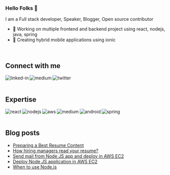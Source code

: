 ### Hello Folks 👋
I am a Full stack developer, Speaker, Blogger, Open source contributor

- 🔭 Working on multiple frontend and backend project using react, nodejs, java, spring
- 🌱 Creating hybrid mobile applications using ionic
<br>

## Connect with me

[<img align="left" alt="linked-in" src="https://img.shields.io/badge/linkedin-%230077B5.svg?&style=for-the-badge&logo=linkedin&logoColor=white" />](https://www.linkedin.com/in/senthilk979/)
[<img align="left" alt="medium" src="https://img.shields.io/badge/medium-%2312100E.svg?&style=for-the-badge&logo=medium&logoColor=white" />](https://senthilk979.medium.com/)
[<img align="left" alt="twitter" src="https://img.shields.io/badge/twitter-%231DA1F2.svg?&style=for-the-badge&logo=twitter&logoColor=white" />](https://twitter.com/senthilk979)


<br>
<br>

## Expertise
<img align="left" alt="react" src="https://img.shields.io/badge/react%20-%2320232a.svg?&style=for-the-badge&logo=react&logoColor=%2361DAFB" />
<img align="left" alt="nodejs" src="https://img.shields.io/badge/node.js%20-%2343853D.svg?&style=for-the-badge&logo=node.js&logoColor=white" />
<img align="left" alt="aws" src="https://img.shields.io/badge/Amazon%20AWS-%23232F3E?logo=amazon-aws&logoColor=white&style=for-the-badge" />
<img align="left" alt="medium" src="https://img.shields.io/badge/postgres-%23316192.svg?&style=for-the-badge&logo=postgresql&logoColor=white" />
<img align="left" alt="android" src="https://img.shields.io/badge/Android-3DDC84?logo=android&logoColor=white&style=for-the-badge" />
<img align="left" alt="spring" src="https://img.shields.io/badge/spring%20-%236DB33F.svg?&style=for-the-badge&logo=spring&logoColor=white" />

<br>
<br>


## Blog posts
<!-- BLOG-POST-LIST:START -->
- [Preparing a Best Resume Content](https://senthilk979.medium.com/preparing-a-best-resume-content-9f827b380dd8?source=rss-b19f3c2484a0------2)
- [How hiring managers read your resume?](https://senthilk979.medium.com/how-hiring-managers-read-your-resume-b9fd1b1ce520?source=rss-b19f3c2484a0------2)
- [Send mail from Node JS app and deploy in AWS EC2](https://senthilk979.medium.com/send-mail-from-node-js-app-and-deploy-in-aws-ec2-db006be86a85?source=rss-b19f3c2484a0------2)
- [Deploy Node JS application in AWS EC2](https://senthilk979.medium.com/deploy-node-js-application-in-aws-ec2-423bad14aba8?source=rss-b19f3c2484a0------2)
- [When to use Node.js](https://javascript.plainenglish.io/when-to-use-node-js-569f9de017b5?source=rss-b19f3c2484a0------2)
<!-- BLOG-POST-LIST:END -->

	
